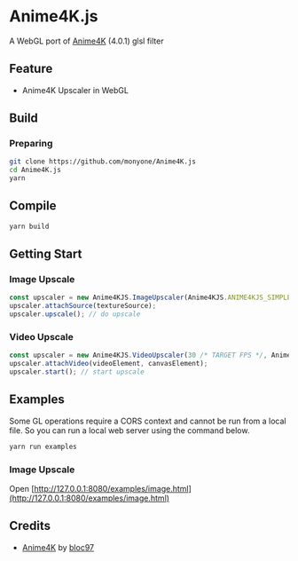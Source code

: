 # Anime4K.js

A WebGL port of [Anime4K](https://github.com/bloc97/Anime4K) (4.0.1) glsl filter

## Feature

* Anime4K Upscaler in WebGL

## Build
### Preparing

```sh
git clone https://github.com/monyone/Anime4K.js
cd Anime4K.js
yarn
```

## Compile

```sh
yarn build
```

## Getting Start

### Image Upscale

```javascript
const upscaler = new Anime4KJS.ImageUpscaler(Anime4KJS.ANIME4KJS_SIMPLE_M_2X /* PROFILE */, canvasElement);
upscaler.attachSource(textureSource);
upscaler.upscale(); // do upscale
```

### Video Upscale

```javascript
const upscaler = new Anime4KJS.VideoUpscaler(30 /* TARGET FPS */, Anime4KJS.ANIME4KJS_SIMPLE_M_2X /* PROFILE */);
upscaler.attachVideo(videoElement, canvasElement);
upscaler.start(); // start upscale
```

## Examples
Some GL operations require a CORS context and cannot be run from a local file. So you can run a local web server using the command below.

```javascript
yarn run examples
```

### Image Upscale

Open [http://127.0.0.1:8080/examples/image.html](http://127.0.0.1:8080/examples/image.html)

## Credits

* [Anime4K](https://github.com/bloc97/Anime4K) by [bloc97](https://github.com/bloc97)